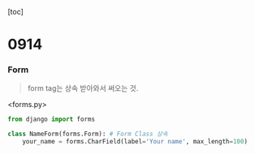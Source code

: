 [toc]



# 0914



### Form

>form tag는 상속 받아와서 써오는 것.

<forms.py>

```python
from django import forms

class NameForm(forms.Form): # Form Class 상속
    your_name = forms.CharField(label='Your name', max_length=100)
```

